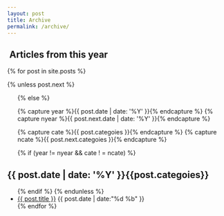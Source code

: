 ```yaml
---
layout: post
title: Archive
permalink: /archive/
---
```


<section id="archive">
<h2><i class="fa fa-file-archive-o"></i>&nbsp;Articles from this year</h2>

{% for post in site.posts %}
  <!-- <h>{{post.categoies}}</h> -->
  {% unless post.next %}

  <ul class="this">
  {% else %}

  {% capture year %}{{ post.date | date: '%Y' }}{% endcapture %}
  {% capture nyear %}{{ post.next.date | date: '%Y' }}{% endcapture %}

  {% capture cate %}{{ post.categoies }}{% endcapture %}
  {% capture ncate %}{{ post.next.categoies }}{% endcapture %}

  {% if (year != nyear && cate ! = ncate) %}
  </ul>
  <h2>{{ post.date | date: '%Y' }}{{post.categoies}}</h2>
  <ul class="past">
  {% endif %}
  {% endunless %}
 <li class="arch-list"><a href="{{site.baseurl}}{{ post.url }}">{{ post.title }}</a>&nbsp;<time>{{ post.date | date:"%d %b" }}</time></li>
{% endfor %}
  </ul>
</section>
